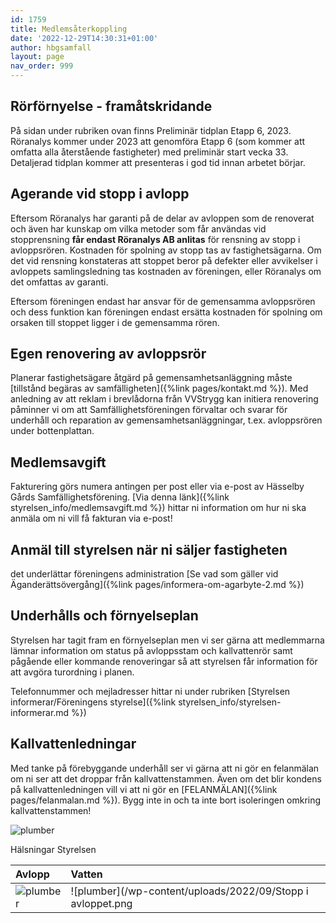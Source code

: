 ```yaml
---
id: 1759
title: Medlemsåterkoppling
date: '2022-12-29T14:30:31+01:00'
author: hbgsamfall
layout: page
nav_order: 999
---
```


## Rörförnyelse - framåtskridande  
På sidan under rubriken ovan finns Preliminär tidplan Etapp 6, 2023. Röranalys kommer under 2023 att genomföra Etapp 6 (som kommer att omfatta alla återstående fastigheter) med preliminär start vecka 33. 
Detaljerad tidplan kommer att presenteras i god tid innan arbetet börjar.

## Agerande vid stopp i avlopp
Eftersom Röranalys har garanti på de delar av avloppen som de renoverat och även har kunskap om vilka metoder som får användas vid stopprensning **får endast Röranalys AB anlitas** för rensning av stopp i avloppsrören. Kostnaden för spolning av stopp tas av fastighetsägarna. Om det vid rensning konstateras att stoppet beror på defekter eller avvikelser i avloppets samlingsledning tas kostnaden av föreningen, eller Röranalys om det omfattas av garanti.

Eftersom föreningen endast har ansvar för de gemensamma avloppsrören och dess funktion kan föreningen endast ersätta kostnaden för spolning om orsaken till stoppet ligger i de gemensamma rören.

## Egen renovering av avloppsrör
Planerar fastighetsägare åtgärd på gemensamhetsanläggning måste [tillstånd begäras av samfälligheten]({%link pages/kontakt.md %}). 
Med anledning av att reklam i brevlådorna från VVStrygg kan initiera renovering påminner vi om att Samfällighetsföreningen förvaltar och svarar för underhåll och reparation av gemensamhetsanläggningar, t.ex. avloppsrören under bottenplattan. 

## Medlemsavgift
Fakturering görs numera antingen per post eller via e-post av Hässelby Gårds Samfällighetsförening.
[Via denna länk]({%link styrelsen_info/medlemsavgift.md %}) hittar ni information om hur ni ska anmäla om ni vill få fakturan via e-post! 

## Anmäl till styrelsen när ni säljer fastigheten
det underlättar föreningens administration
[Se vad som gäller vid Äganderättsövergång]({%link pages/informera-om-agarbyte-2.md %}) 

## Underhålls och förnyelseplan
Styrelsen har tagit fram en förnyelseplan men vi ser gärna att medlemmarna lämnar information om status på avloppsstam och kallvattenrör samt pågående eller kommande renoveringar så att styrelsen får information för att avgöra turordning i planen.

Telefonnummer och mejladresser hittar ni under rubriken [Styrelsen informerar/Föreningens styrelse]({%link styrelsen_info/styrelsen-informerar.md %}) 

## Kallvattenledningar
Med tanke på förebyggande underhåll ser vi gärna att ni gör en felanmälan om ni ser att det droppar från kallvattenstammen. Även om det blir kondens på kallvattenledningen vill vi att ni gör en [FELANMÄLAN]({%link pages/felanmalan.md %}). 
Bygg inte in och ta inte bort isoleringen omkring kallvattenstammen!

![plumber](/wp-content/uploads/2015/02/Underhållsplanering-W300.png)

Hälsningar
Styrelsen

| Avlopp       | Vatten         |
|:-------------|:------------------|
| ![plumber](/wp-content/uploads/2015/02/Underhållsplanering-W300.png) | ![plumber](/wp-content/uploads/2022/09/Stopp i avloppet.png |



